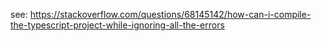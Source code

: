 see: https://stackoverflow.com/questions/68145142/how-can-i-compile-the-typescript-project-while-ignoring-all-the-errors
